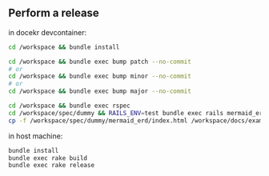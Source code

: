 

## Perform a release

in docekr devcontainer:

```bash
cd /workspace && bundle install

cd /workspace && bundle exec bump patch --no-commit
# or
cd /workspace && bundle exec bump minor --no-commit
# or
cd /workspace && bundle exec bump major --no-commit

cd /workspace && bundle exec rspec
cd /workspace/spec/dummy && RAILS_ENV=test bundle exec rails mermaid_erd
cp -f /workspace/spec/dummy/mermaid_erd/index.html /workspace/docs/example.html
```

in host machine:

```bash
bundle install
bundle exec rake build
bundle exec rake release
```
